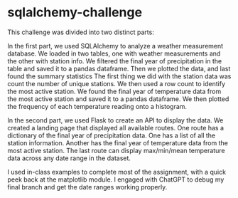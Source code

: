 # sqlalchemy-challenge
 This challenge was divided into two distinct parts:
 
 In the first part, we used SQLAlchemy to analyze a weather measurement database.
 We loaded in two tables, one with weather measurements and the other with station info.
 We filtered the final year of precipitation in the table and saved it to a pandas dataframe.
 Then we plotted the data, and last found the summary statistics
 The first thing we did with the station data was count the number of unique stations.
 We then used a row count to identify the most active station.
 We found the final year of temperature data from the most active station and saved it to a pandas dataframe.
 We then plotted the frequency of each temperature reading onto a histogram.

 In the second part, we used Flask to create an API to display the data.
 We created a landing page that displayed all available routes.
 One route has a dictionary of the final year of precipitation data.
 One has a list of all the station information.
 Another has the final year of temperature data from the most active station.
 The last route can display max/min/mean temperature data across any date range in the dataset.

 I used in-class examples to complete most of the assignment, with a quick peek back at the matplotlib module.
 I engaged with ChatGPT to debug my final branch and get the date ranges working properly.

